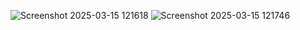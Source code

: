 ![Screenshot 2025-03-15 121618](https://github.com/user-attachments/assets/9a6508d7-a9cc-4b13-a4d5-a13c2be0353f)
![Screenshot 2025-03-15 121746](https://github.com/user-attachments/assets/3b38545b-122e-4454-b7bf-14092ea6bf38)
